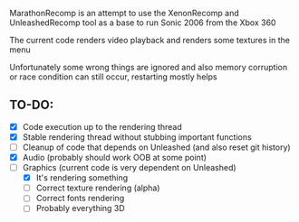 MarathonRecomp is an attempt to use the XenonRecomp and UnleashedRecomp tool as a base to run Sonic 2006 from the Xbox 360

The current code renders video playback and renders some textures in the menu

Unfortunately some wrong things are ignored and also memory corruption or race condition can still occur, restarting mostly helps

## TO-DO:
- [x] Code execution up to the rendering thread
- [x] Stable rendering thread without stubbing important functions
- [ ] Cleanup of code that depends on Unleashed (and also reset git history)
- [x] Audio (probably should work OOB at some point)
- [ ] Graphics (current code is very dependent on Unleashed)
    - [x] It's rendering something
    - [ ] Correct texture rendering (alpha)
    - [ ] Correct fonts rendering
    - [ ] Probably everything 3D